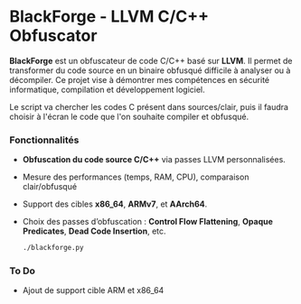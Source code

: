 # BlackForge - LLVM C/C++ Obfuscator

**BlackForge** est un obfuscateur de code C/C++ basé sur **LLVM**. Il permet de transformer du code source en un binaire obfusqué difficile à analyser ou à décompiler. Ce projet vise à démontrer mes compétences en sécurité informatique, compilation et développement logiciel. 

Le script va chercher les codes C présent dans sources/clair, puis il faudra choisir à l'écran le code que l'on souhaite compiler et obfusqué.

### Fonctionnalités

- **Obfuscation du code source C/C++** via passes LLVM personnalisées.
- Mesure des performances (temps, RAM, CPU), comparaison clair/obfusqué
- Support des cibles **x86_64**, **ARMv7**, et **AArch64**.
- Choix des passes d’obfuscation : **Control Flow Flattening**, **Opaque Predicates**, **Dead Code Insertion**, etc.


   ```bash
   ./blackforge.py

### To Do
- Ajout de support cible ARM et x86_64

